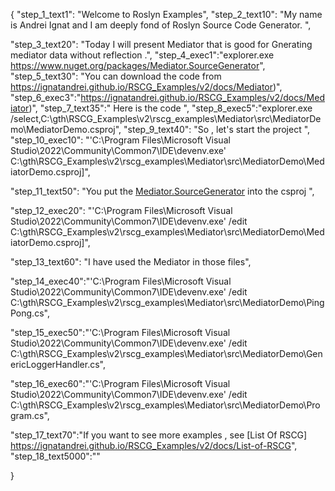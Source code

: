 {
    "step_1_text1": "Welcome to Roslyn Examples",
    "step_2_text10": "My name is Andrei Ignat and I am deeply fond of Roslyn Source Code Generator. ",

"step_3_text20": "Today I will present Mediator  that is good for Gnerating mediator data without reflection .",
"step_4_exec1":"explorer.exe https://www.nuget.org/packages/Mediator.SourceGenerator",
"step_5_text30": "You can download the code from https://ignatandrei.github.io/RSCG_Examples/v2/docs/Mediator)",
"step_6_exec3":"https://ignatandrei.github.io/RSCG_Examples/v2/docs/Mediator)",
"step_7_text35":" Here is the code ",
"step_8_exec5":"explorer.exe /select,C:\\gth\\RSCG_Examples\\v2\\rscg_examples\\Mediator\\src\\MediatorDemo\\MediatorDemo.csproj",
"step_9_text40": "So , let's start the project ",
"step_10_exec10": "'C:\\Program Files\\Microsoft Visual Studio\\2022\\Community\\Common7\\IDE\\devenv.exe' C:\\gth\\RSCG_Examples\\v2\\rscg_examples\\Mediator\\src\\MediatorDemo\\MediatorDemo.csproj]",

"step_11_text50": "You put the  [Mediator.SourceGenerator](https://www.nuget.org/packages/Mediator.SourceGenerator) into the csproj ",

"step_12_exec20": "'C:\\Program Files\\Microsoft Visual Studio\\2022\\Community\\Common7\\IDE\\devenv.exe' /edit C:\\gth\\RSCG_Examples\\v2\\rscg_examples\\Mediator\\src\\MediatorDemo\\MediatorDemo.csproj]",

"step_13_text60": "I have used the Mediator in those files",


"step_14_exec40":"'C:\\Program Files\\Microsoft Visual Studio\\2022\\Community\\Common7\\IDE\\devenv.exe' /edit C:\\gth\\RSCG_Examples\\v2\\rscg_examples\\Mediator\\src\\MediatorDemo\\PingPong.cs",

"step_15_exec50":"'C:\\Program Files\\Microsoft Visual Studio\\2022\\Community\\Common7\\IDE\\devenv.exe' /edit C:\\gth\\RSCG_Examples\\v2\\rscg_examples\\Mediator\\src\\MediatorDemo\\GenericLoggerHandler.cs",

"step_16_exec60":"'C:\\Program Files\\Microsoft Visual Studio\\2022\\Community\\Common7\\IDE\\devenv.exe' /edit C:\\gth\\RSCG_Examples\\v2\\rscg_examples\\Mediator\\src\\MediatorDemo\\Program.cs",

"step_17_text70":"If you want to see more examples , see  [List Of RSCG] https://ignatandrei.github.io/RSCG_Examples/v2/docs/List-of-RSCG",
"step_18_text5000":""

}